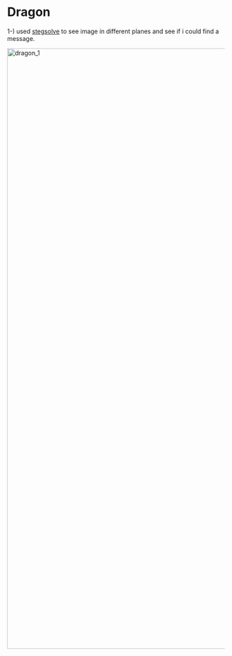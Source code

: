 # Dragon

1-) used [stegsolve](https://wiki.bi0s.in/steganography/stegsolve/) to see image in different planes and see if i could find a message.

<img width="1387" alt="dragon_1" src="https://user-images.githubusercontent.com/16979726/118515545-7b848780-b703-11eb-8ec6-b293f3fb1c52.png">
